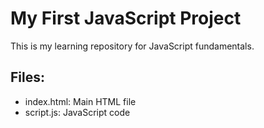 # My First JavaScript Project

This is my learning repository for JavaScript fundamentals.

## Files:
- index.html: Main HTML file
- script.js: JavaScript code
